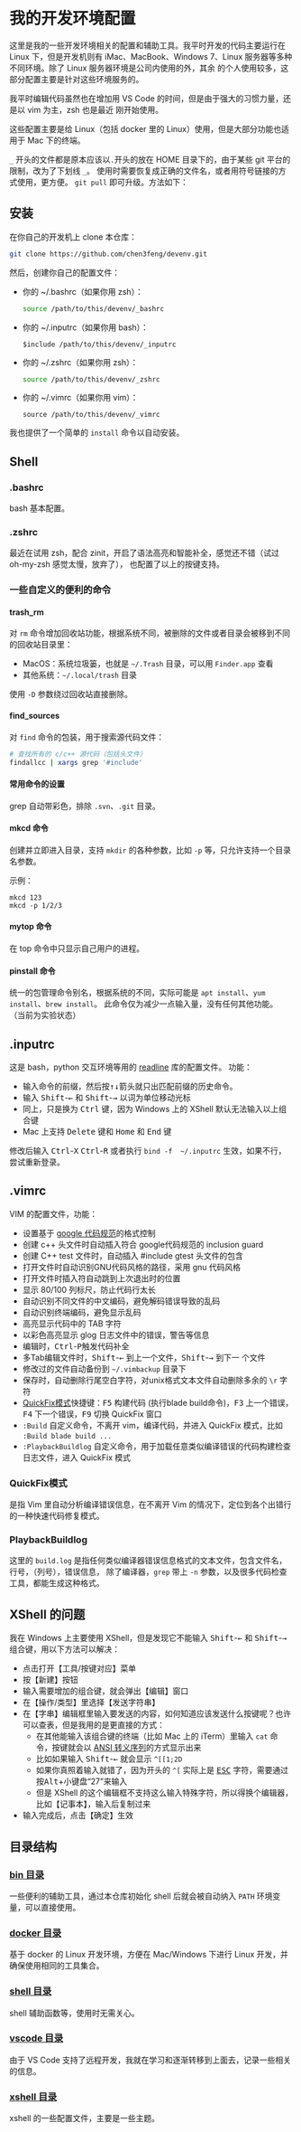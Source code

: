 # 我的开发环境配置

这里是我的一些开发环境相关的配置和辅助工具。我平时开发的代码主要运行在 Linux 下，但是开发机则有
iMac、MacBook、Windows 7、Linux 服务器等多种不同环境。除了 Linux 服务器环境是公司内使用的外，其余
的个人使用较多，这部分配置主要是针对这些环境服务的。

我平时编辑代码虽然也在增加用 VS Code 的时间，但是由于强大的习惯力量，还是以 vim 为主，zsh 也是最近
刚开始使用。

这些配置主要是给 Linux（包括 docker 里的 Linux）使用，但是大部分功能也适用于 Mac 下的终端。

`_` 开头的文件都是原本应该以`.`开头的放在 HOME 目录下的，由于某些 git 平台的限制，改为了下划线 `_`。
使用时需要恢复成正确的文件名，或者用符号链接的方式使用，更方便。
`git pull` 即可升级。方法如下：

## 安装

在你自己的开发机上 clone 本仓库：
```bash
git clone https://github.com/chen3feng/devenv.git
```

然后，创建你自己的配置文件：

- 你的 ~/.bashrc（如果你用 zsh）：
  ```bash
  source /path/to/this/devenv/_bashrc
  ```
- 你的 ~/.inputrc（如果你用 bash）：
  ```inputrc
  $include /path/to/this/devenv/_inputrc
  ```
- 你的 ~/.zshrc（如果你用 zsh）：
  ```zsh
  source /path/to/this/devenv/_zshrc
  ```
- 你的 ~/.vimrc（如果你用 vim）：
  ```vim
  source /path/to/this/devenv/_vimrc
  ```

我也提供了一个简单的 `install` 命令以自动安装。

## Shell

### .bashrc

bash 基本配置。

### .zshrc

最近在试用 zsh，配合 zinit，开启了语法高亮和智能补全，感觉还不错（试过 oh-my-zsh 感觉太慢，放弃了），
也配置了以上的按键支持。

### 一些自定义的便利的命令

#### trash\_rm

对 `rm` 命令增加回收站功能，根据系统不同，被删除的文件或者目录会被移到不同的回收站目录里：

- MacOS：系统垃圾篓，也就是 `~/.Trash` 目录，可以用 `Finder.app` 查看
- 其他系统：`~/.local/trash` 目录

使用 `-D` 参数绕过回收站直接删除。

#### find\_sources

对 `find` 命令的包装，用于搜索源代码文件：
```bash
# 查找所有的 c/c++ 源代码（包括头文件）
findallcc | xargs grep '#include'
```

#### 常用命令的设置

grep 自动带彩色，排除 `.svn`、`.git` 目录。

#### mkcd 命令

创建并立即进入目录，支持 `mkdir` 的各种参数，比如 `-p` 等，只允许支持一个目录名参数。

示例：

```
mkcd 123
mkcd -p 1/2/3
```

#### mytop 命令

在 top 命令中只显示自己用户的进程。

#### pinstall 命令

统一的包管理命令别名，根据系统的不同，实际可能是 `apt install`、`yum install`、`brew install`。
此命令仅为减少一点输入量，没有任何其他功能。
（当前为实验状态）

## .inputrc

这是 bash，python 交互环境等用的 [readline](https://zh.wikipedia.org/zh-cn/GNU_Readline) 库的配置文件。
功能：
- 输入命令的前缀，然后按<kbd>↑</kbd><kbd>↓</kbd>箭头就只出匹配前缀的历史命令。
- 输入 <kbd>Shift</kbd>-<kbd>←</kbd> 和 <kbd>Shift</kbd>-<kbd>→</kbd> 以词为单位移动光标
- 同上，只是换为 <kbd>Ctrl</kbd> 键，因为 Windows 上的 XShell 默认无法输入以上组合键
- Mac 上支持 <kbd> Delete</kbd> 键和 <kbd>Home</kbd> 和 <kbd>End</kbd> 键

修改后输入 <kbd>Ctrl</kbd>-<kbd>X</kbd> <kbd>Ctrl</kbd>-<kbd>R</kbd> 或者执行 `bind -f  ~/.inputrc`
生效，如果不行，尝试重新登录。

## .vimrc

VIM 的配置文件，功能：
* 设置基于 [google 代码规范](http://google.github.io/styleguide/)的格式控制
* 创建 c++ 头文件时自动插入符合 google代码规范的 inclusion guard
* 创建 C++ test 文件时，自动插入 #include gtest 头文件的包含
* 打开文件时自动识别GNU代码风格的路径，采用 gnu 代码风格
* 打开文件时插入符自动跳到上次退出时的位置
* 显示 80/100 列标尺，防止代码行太长
* 自动识别不同文件的中文编码，避免解码错误导致的乱码
* 自动识别终端编码，避免显示乱码
* 高亮显示代码中的 TAB 字符
* 以彩色高亮显示 glog 日志文件中的错误，警告等信息
* 编辑时，<kbd>Ctrl</kbd>-<kbd>P</kbd>触发代码补全
* 多Tab编辑文件时，<kbd>Shift</kbd>-<kbd>←</kbd> 到上一个文件，<kbd>Shift</kbd>-<kbd>→</kbd> 到下一
  个文件
* 修改过的文件自动备份到 `~/.vimbackup` 目录下
* 保存时，自动删除行尾空白字符，对unix格式文本文件自动删除多余的 `\r` 字符
* [QuickFix模式](http://vimcdoc.sourceforge.net/doc/quickfix.html)快捷键：<kbd>F5</kbd> 构建代码
  (执行blade build命令)，<kbd>F3</kbd> 上一个错误，<kbd>F4</kbd> 下一个错误，<kbd>F9</kbd> 切换
  QuickFix 窗口
* `:Build` 自定义命令，不离开 vim，编译代码，并进入 QuickFix 模式，比如 `:Build blade build ...`
* `:PlaybackBuildlog` 自定义命令，用于加载任意类似编译错误的代码构建检查日志文件，进入 QuickFix 模式

### QuickFix模式

是指 Vim 里自动分析编译错误信息，在不离开 Vim 的情况下，定位到各个出错行的一种快速代码修复模式。

### PlaybackBuildlog

这里的 `build.log` 是指任何类似编译器错误信息格式的文本文件，包含文件名，行号，（列号），错误信息，
除了编译器，`grep` 带上 `-n` 参数，以及很多代码检查工具，都能生成这种格式。

## XShell 的问题

我在 Windows 上主要使用 XShell，但是发现它不能输入 <kbd>Shift</kbd>-<kbd>←</kbd> 和
<kbd>Shift</kbd>-<kbd>→</kbd> 组合键，用以下方法可以解决：

- 点击打开【工具/按键对应】菜单
- 按【新建】按钮
- 输入需要增加的组合键，就会弹出【编辑】窗口
- 在【操作/类型】里选择【发送字符串】
- 在【字串】编辑框里输入要发送的内容，如何知道应该发送什么按键呢？也许可以查表，但是我用的是更直接的方式：
  - 在其他能输入该组合键的终端（比如 Mac 上的 iTerm）里输入 `cat` 命令，按键就会以
    [ANSI 转义序列](https://zh.wikipedia.org/wiki/ANSI%E8%BD%AC%E4%B9%89%E5%BA%8F%E5%88%97)的方式显示出来
  - 比如如果输入 <kbd>Shift</kbd>-<kbd>←</kbd> 就会显示 `^[[1;2D`
  - 如果你真照着输入就错了，因为开头的 `^[` 实际上是 [<kbd>ESC</kbd>](https://zh.wikipedia.org/wiki/%E9%80%80%E5%87%BA%E9%94%AE)
    字符，需要通过按<kbd>Alt</kbd>+小键盘“27”来输入
  - 但是 XShell 的这个编辑框不支持这么输入特殊字符，所以得换个编辑器，比如【记事本】，输入后复制过来
- 输入完成后，点击【确定】生效

## 目录结构

### [bin 目录](bin)

一些便利的辅助工具，通过本仓库初始化 shell 后就会被自动纳入 `PATH` 环境变量，可以直接使用。

### [docker 目录](docker)

基于 docker 的 Linux 开发环境，方便在 Mac/Windows 下进行 Linux 开发，并确保使用相同的工具集合。

### [shell 目录](shell)

shell 辅助函数等，使用时无需关心。

### [vscode 目录](vscode)

由于 VS Code 支持了远程开发，我就在学习和逐渐转移到上面去，记录一些相关的信息。

### [xshell 目录](xshell)
xshell 的一些配置文件，主要是一些主题。
